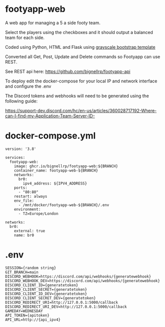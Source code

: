 # footyapp-web

A web app for managing a 5 a side footy team.

Select the players using the checkboxes and it should output a balanced team for each side.

Coded using Python, HTML and Flask using
[grayscale bootstrap template](https://startbootstrap.com/theme/grayscale)

Converted all Get, Post, Update and Delete commands so Footyapp can use REST.

See REST api here: https://github.com/bignellrp/footyapp-api

To deploy edit the docker-compose for your local IP and network interface and configure the .env

The Discord tokens and webhooks will need to be generated using the following guide:

https://support-dev.discord.com/hc/en-us/articles/360028717192-Where-can-I-find-my-Application-Team-Server-ID-


# docker-compose.yml
```
version: '3.8'

services:
  footyapp-web:
    image: ghcr.io/bignellrp/footyapp-web:${BRANCH}
    container_name: footyapp-web-${BRANCH}
    networks:
      br0:
        ipv4_address: ${IPV4_ADDRESS}
    ports:
      - "80:80"
    restart: always
    env_file:
      - /mnt/docker/footyapp-web-${BRANCH}/.env
    environment:
      - TZ=Europe/London

networks:
  br0:
    external: true
    name: br0
```

# .env
```
SESSION={random string}
GIT_BRANCH=main
DISCORD_WEBHOOK=https://discord.com/api/webhooks/{generatewebhook}
DISCORD_WEBHOOK_DEV=https://discord.com/api/webhooks/{generatewebhook}
DISCORD_CLIENT_ID={generatetoken}
DISCORD_CLIENT_SECRET={generatetoken}
DISCORD_CLIENT_ID_DEV={generatetoken}
DISCORD_CLIENT_SECRET_DEV={generatetoken}
DISCORD_REDIRECT_URI=http://127.0.0.1:5000/callback
DISCORD_REDIRECT_URI_DEV=http://127.0.0.1:5000/callback
GAMEDAY=WEDNESDAY
API_TOKEN={apitoken}
API_URL=http://{api_ipv4}
```